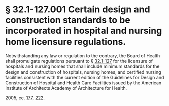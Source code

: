 # § 32.1-127.001 Certain design and construction standards to be incorporated in hospital and nursing home licensure regulations.

<p>Notwithstanding any law or regulation to the contrary, the Board of Health shall promulgate regulations pursuant to § <a href='http://law.lis.virginia.gov/vacode/32.1-127/'>32.1-127</a> for the licensure of hospitals and nursing homes that shall include minimum standards for the design and construction of hospitals, nursing homes, and certified nursing facilities consistent with the current edition of the Guidelines for Design and Construction of Hospital and Health Care Facilities issued by the American Institute of Architects Academy of Architecture for Health.</p><p>2005, cc. <a href='http://lis.virginia.gov/cgi-bin/legp604.exe?051+ful+CHAP0177'>177</a>, <a href='http://lis.virginia.gov/cgi-bin/legp604.exe?051+ful+CHAP0222'>222</a>.</p>